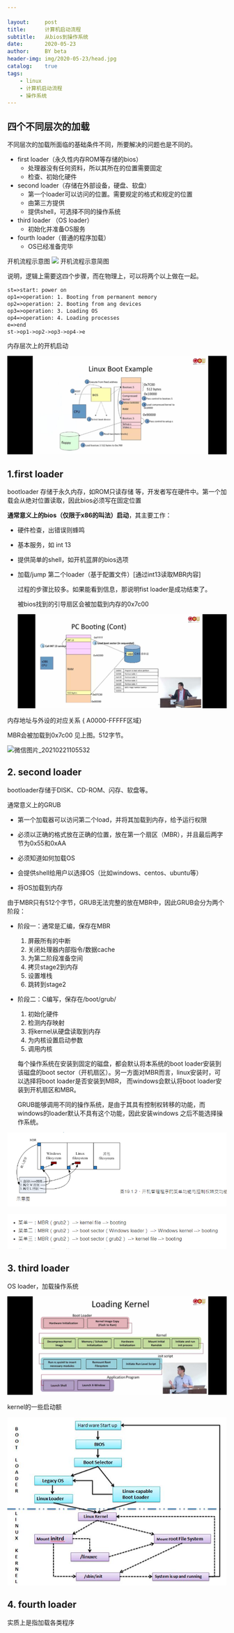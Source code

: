 ```yaml
---

layout:     post
title:      计算机启动流程
subtitle:   从bios到操作系统
date:       2020-05-23
author:     BY beta
header-img: img/2020-05-23/head.jpg
catalog:    true
tags:
    - linux
    - 计算机启动流程
	- 操作系统
---
```


## 四个不同层次的加载

不同层次的加载所面临的基础条件不同，所要解决的问题也是不同的。

- first loader（永久性内存ROM等存储的bios）
  - 处理器没有任何资料，所以其所在的位置需要固定
  - 检查、初始化硬件
- second loader（存储在外部设备，硬盘、软盘）
  - 第一个loader可以访问的位置。需要规定的格式和规定的位置
  - 由第三方提供
  - 提供shell，可选择不同的操作系统
- third loader （OS loader）
  - 初始化并准备OS服务
- fourth loader（普通的程序加载）
  - OS已经准备完毕

开机流程示意图
![](D:\17-blog\luwangli.github.io\img\2020-05-23\boot-flowchart.png)
开机流程示意简图

说明，逻辑上需要这四个步骤，而在物理上，可以将两个以上做在一起。

```flow
st=>start: power on
op1=>operation: 1. Booting from permanent memory
op2=>operation: 2. Booting from ang devices
op3=>operation: 3. Loading OS
op4=>operation: 4. Loading processes
e=>end
st->op1->op2->op3->op4->e
```
内存层次上的开机启动

![99e875c78f645d349897779c84b89c3](2020-05-23-计算机启动流程.assets/99e875c78f645d349897779c84b89c3.jpg)




## 1.first loader

bootloader 存储于永久内存，如ROM只读存储 等，开发者写在硬件中。第一个加载会从绝对位置读取，因此bios必须写在固定位置

**通常意义上的bios（仅限于x86的叫法）启动**，其主要工作：

- 硬件检查，出错误则蜂鸣

- 基本服务，如 int 13

- 提供简单的shell，如开机蓝屏的bios选项

- 加载/jump 第二个loader（基于配置文件）[通过int13读取MBR内容]

  
  
  过程的步骤比较多。如果能看到信息，那说明fist loader是成功结束了。
  
  被bios找到的引导扇区会被加载到内存的0x7c00
  
  ![](2020-05-23-计算机启动流程.assets/b818d8b939dacae074ae38bf9860133.jpg)

内存地址与外设的对应关系 { A0000-FFFFF区域}

MBR会被加载到0x7c00 见上图。512字节。

![微信图片_20210221105532](https://i.loli.net/2021/02/21/wpGfQtxBr1elHTO.jpg)

## 2. second loader

bootloader存储于DISK、CD-ROM、闪存、软盘等。

通常意义上的GRUB

- 第一个加载器可以访问第二个load，并将其加载到内存，给予运行权限

- 必须以正确的格式放在正确的位置，放在第一个扇区（MBR），并且最后两字节为0x55和0xAA

- 必须知道如何加载OS

- 会提供shell给用户以选择OS（比如windows、centos、ubuntu等）

- 将OS加载到内存

由于MBR只有512个字节，GRUB无法完整的放在MBR中，因此GRUB会分为两个阶段：

- 阶段一：通常是汇编，保存在MBR	

  1. 屏蔽所有的中断
  2. 关闭处理器内部指令/数据cache
  3. 为第二阶段准备空间
  4. 拷贝stage2到内存
  5. 设置堆栈
  6. 跳转到stage2

- 阶段二：C编写，保存在/boot/grub/

  1. 初始化硬件
  2. 检测内存映射
  3. 将kernel从硬盘读取到内存
  4. 为内核设置启动参数
  5. 调用内核

  每个操作系统在安装到固定的磁盘，都会默认将本系统的boot loader安装到该磁盘的boot sector（开机扇区）。另一方面对MBR而言，linux安装时，可以选择将boot loader是否安装到MBR，  而windows会默认将boot loader安装到开机扇区和MBR。

  GRUB能够调用不同的操作系统，是由于其具有控制权转移的功能，而windows的loader默认不具有这个功能，因此安装windows 之后不能选择操作系统。

![image-20200526095517785](2020-05-23-计算机启动流程.assets/image-20200526095517785.png)

![image-20200526095650509](2020-05-23-计算机启动流程.assets/image-20200526095650509.png)

## 3. third loader

  OS loader，加载操作系统

![078fc09f18b4d8e86ec2674adea2c8d](2020-05-23-计算机启动流程.assets/078fc09f18b4d8e86ec2674adea2c8d.jpg)

kernel的一些启动额

![image-20200526112512904](2020-05-23-计算机启动流程.assets/image-20200526112512904.png)

## 4. fourth loader

  实质上是指加载各类程序